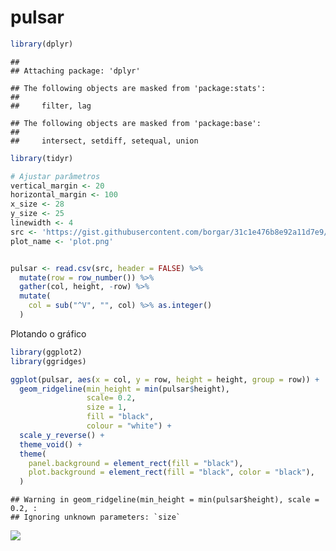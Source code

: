 pulsar
================

``` r
library(dplyr)
```

    ## 
    ## Attaching package: 'dplyr'

    ## The following objects are masked from 'package:stats':
    ## 
    ##     filter, lag

    ## The following objects are masked from 'package:base':
    ## 
    ##     intersect, setdiff, setequal, union

``` r
library(tidyr)

# Ajustar parâmetros
vertical_margin <- 20
horizontal_margin <- 100
x_size <- 28
y_size <- 25
linewidth <- 4
src <- 'https://gist.githubusercontent.com/borgar/31c1e476b8e92a11d7e9/raw/0fae97dab6830ecee185a63c1cee0008f6778ff6/pulsar.csv'
plot_name <- 'plot.png'


pulsar <- read.csv(src, header = FALSE) %>%
  mutate(row = row_number()) %>%
  gather(col, height, -row) %>%
  mutate(
    col = sub("^V", "", col) %>% as.integer()
  )
```

Plotando o gráfico

``` r
library(ggplot2)
library(ggridges)

ggplot(pulsar, aes(x = col, y = row, height = height, group = row)) +
  geom_ridgeline(min_height = min(pulsar$height),
                 scale= 0.2,
                 size = 1,
                 fill = "black",
                 colour = "white") +
  scale_y_reverse() +
  theme_void() +
  theme(
    panel.background = element_rect(fill = "black"),
    plot.background = element_rect(fill = "black", color = "black"),
  )
```

    ## Warning in geom_ridgeline(min_height = min(pulsar$height), scale = 0.2, :
    ## Ignoring unknown parameters: `size`

![](pulsar_files/figure-gfm/unnamed-chunk-2-1.png)<!-- -->

